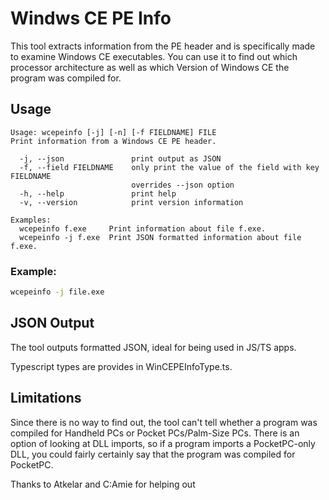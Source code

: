 # Windws CE PE Info
This tool extracts information from the PE header and is specifically made to examine Windows CE executables.
You can use it to find out which processor architecture as well as which Version of Windows CE the program was compiled for.

## Usage

```
Usage: wcepeinfo [-j] [-n] [-f FIELDNAME] FILE
Print information from a Windows CE PE header.

  -j, --json               print output as JSON
  -f, --field FIELDNAME    only print the value of the field with key FIELDNAME
                           overrides --json option
  -h, --help               print help
  -v, --version            print version information

Examples:
  wcepeinfo f.exe     Print information about file f.exe.
  wcepeinfo -j f.exe  Print JSON formatted information about file f.exe.  
```
### Example:
```bash
wcepeinfo -j file.exe
```

## JSON Output
The tool outputs formatted JSON, ideal for being used in JS/TS apps.

Typescript types are provides in WinCEPEInfoType.ts.

## Limitations
Since there is no way to find out, the tool can't tell whether a program was compiled for Handheld PCs or Pocket PCs/Palm-Size PCs.
There is an option of looking at DLL imports, so if a program imports a PocketPC-only DLL, you could fairly certainly say that the program was compiled for PocketPC.

Thanks to Atkelar and C:Amie for helping out